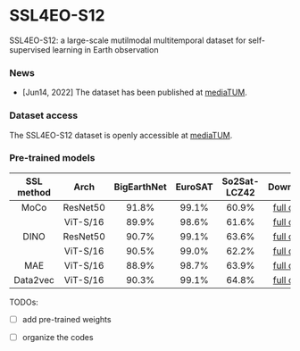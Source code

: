 # SSL4EO-S12
SSL4EO-S12: a large-scale mutilmodal multitemporal dataset for self-supervised learning in Earth observation

### News
- [Jun14, 2022] The dataset has been published at [mediaTUM](https://mediatum.ub.tum.de/1660427).

### Dataset access
The SSL4EO-S12 dataset is openly accessible at [mediaTUM](https://mediatum.ub.tum.de/1660427).

### Pre-trained models

| SSL method |   Arch   | BigEarthNet | EuroSAT | So2Sat-LCZ42 |                                                   Download                                                  |          |      |
|:----------:|:--------:|:-----------:|:-------:|:------------:|:-----------------------------------------------------------------------------------------------------------:|:--------:|:----:|
|    MoCo    | ResNet50 |    91.8%    |  99.1%  |     60.9%    |    [full ckpt](https://syncandshare.lrz.de/getlink/fiUTyFN9kvFVhBfFBry6K8wK/B13_rn50_moco_0099_ckpt.pth)    | [backbone](https://syncandshare.lrz.de/getlink/fiYDLhcuBnssotKvLCwUTjad/B13_rn50_moco_0099.pth) | [logs](https://drive.google.com/file/d/1G66pdvJmeD6Rc-OZdOKA1h2Vnvq_0nnt/view?usp=sharing) |
|            | ViT-S/16 |    89.9%    |  98.6%  |     61.6%    |   [full ckpt](https://syncandshare.lrz.de/getlink/fiMJnvN2F2bi7enxbDduN9Tq/B13_vits16_moco_0099_ckpt.pth)   | [backbone](https://syncandshare.lrz.de/getlink/fi9nXfDQCgM37sBShifgZvDG/B13_vits16_moco_0099.pth) | [logs](https://drive.google.com/file/d/1f05B85T4Y2-RntfAw42uICKm9mwilHXF/view?usp=sharing) |
|    DINO    | ResNet50 |    90.7%    |  99.1%  |     63.6%    |    [full ckpt](https://syncandshare.lrz.de/getlink/fiEqiTz7JM2TFFxBa8D91mfo/B13_rn50_dino_0095_ckpt.pth)    | [backbone](https://syncandshare.lrz.de/getlink/fiUYZu2N7oNsfHHu6skVHJ3b/B13_rn50_dino_0099.pth) | logs |
|            | ViT-S/16 |    90.5%    |  99.0%  |     62.2%    |   [full ckpt](https://syncandshare.lrz.de/getlink/fi9mUJArfqKWtYeadixqxGfE/B13_vits16_dino_0099_ckpt.pth)   | [backbone](https://syncandshare.lrz.de/getlink/fiXrWtDAdYgEwbWGUBhcjxxc/B13_vits16_dino_0099.pth) | [logs](https://drive.google.com/file/d/1eeKrKFMa6akGyXugBRF6-rJ7oTIeZAno/view?usp=sharing) |
|     MAE    | ViT-S/16 |    88.9%    |  98.7%  |     63.9%    |    [full ckpt](https://syncandshare.lrz.de/getlink/fiXAvqk1spqizGLKaFpfENSX/B13_vits16_mae_0099_ckpt.pth)   | [backbone](https://syncandshare.lrz.de/getlink/fiKHsA3LyYLV8cUSMWphpUNE/B13_vits16_mae_0099.pth) | [logs](https://drive.google.com/file/d/1uJojq9q_fKMdD6cO1YXCPguZYEmfj35s/view?usp=sharing) |
|  Data2vec  | ViT-S/16 |    90.3%    |  99.1%  |     64.8%    | [full ckpt](https://syncandshare.lrz.de/getlink/fiV5t9MAya9UiV3U729ovyPN/B13_vits16_data2vec_0099_ckpt.pth) | [backbone](https://syncandshare.lrz.de/getlink/fi8GpGpL3zXmZ6ETPDTmeLGT/B13_vits16_data2vec_0099.pth) | logs |


TODOs:
- [ ] add pre-trained weights
- [ ] organize the codes


